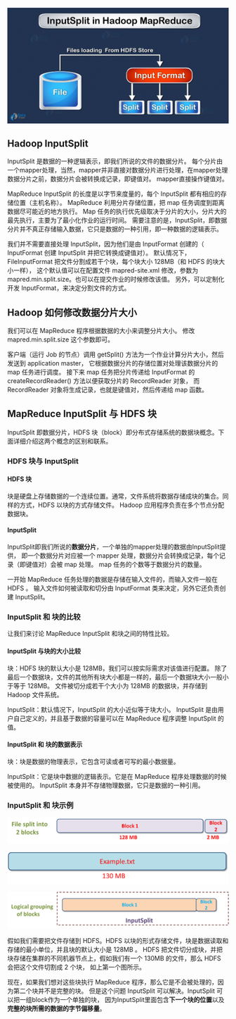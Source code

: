 
![inputSplitInMapReduce01.png](img/07/inputSplitInMapReduce01.png)

## Hadoop InputSplit
InputSplit 是数据的一种逻辑表示，即我们所说的文件的数据分片。
每个分片由一个mapper处理，当然，mapper并非直接对数据分片进行处理，在mapper处理数据分片之前，数据分片会被转换成记录，即键值对。
mapper直接操作键值对。

MapReduce InputSplit 的长度是以字节来度量的，每个 InputSplit 都有相应的存储位置（主机名称）。
MapReduce 利用分片存储位置，把 map 任务调度到距离数据尽可能近的地方执行。
Map 任务的执行优先级取决于分片的大小，分片大的最先执行，主要为了最小化作业的运行时间。
需要注意的是，InputSplit，即数据分片并不真正存储输入数据，它只是数据的一种引用，即一种数据的逻辑表示。

我们并不需要直接处理 InputSplit，因为他们是由 InputFormat 创建的（ InputFormat 创建 InputSplit 并把它转换成键值对）。
默认情况下，FileInputFormat 把文件分割成若干个块，每个块大小 128MB（和 HDFS 的块大小一样），
这个默认值可以在配置文件 mapred-site.xml 修改，参数为 mapred.min.split.size。也可以在提交作业的时候修改该值。
另外，可以定制化开发 InputFormat，来决定分割文件的方式。

## Hadoop 如何修改数据分片大小
我们可以在 MapReduce 程序根据数据的大小来调整分片大小。
修改 mapred.min.split.size 这个参数即可。

客户端（运行 Job 的节点）调用 getSplit() 方法为一个作业计算分片大小，然后发送到 application master，
它根据数据分片的存储位置对处理该数据分片的 map 任务进行调度。
接下来 map 任务把分片传递给 InputFormat 的 createRecordReader() 方法以便获取分片的 RecordReader 对象，
而 RecordReader 对象将生成记录，也就是键值对，然后传递给 map 函数。

## MapReduce InputSplit 与 HDFS 块
InputSplit 即数据分片，HDFS 块（block）即分布式存储系统的数据块概念。下面详细介绍这两个概念的区别和联系。

### HDFS 块与 InputSplit

#### HDFS 块
块是硬盘上存储数据的一个连续位置。通常，文件系统将数据存储成块的集合。同样的方式，HDFS 以块的方式存储文件。
Hadoop 应用程序负责在多个节点分配数据块。

#### InputSplit
InputSplit即我们所说的**数据分片**，一个单独的mapper处理的数据由InputSplit提供，
即一个数据分片对应被一个 mapper 处理，数据分片会转换成记录，每个记录（即键值对）会被 map 处理。
map 任务的个数等于数据分片的数量。

一开始 MapReduce 任务处理的数据是存储在输入文件的，而输入文件一般在 HDFS 。
输入文件如何被读取和切分由 InputFormat 类来决定，另外它还负责创建 InputSplit。

### InputSplit 和 块的比较
让我们来讨论 MapReduce InputSplit 和块之间的特性比较。

#### InputSplit 与块的大小比较
块：HDFS 块的默认大小是 128MB，我们可以按实际需求对该值进行配置。
除了最后一个数据块，文件的其他所有块大小都是一样的，最后一个数据块大小一般小于等于 128MB。
文件被切分成若干个大小为 128MB 的数据块，并存储到 Hadoop 文件系统。

InputSplit：默认情况下，InputSplit 的大小近似等于块大小。
InputSplit 是由用户自己定义的，并且基于数据的容量可以在 MapReduce 程序调整 InputSplit 的值。

#### InputSplit 和 块的数据表示
块：块是数据的物理表示，它包含可读或者可写的最小数据量。

InputSplit：它是块中数据的逻辑表示。它是在 MapReduce 程序处理数据的时候被使用的。
InputSplit 本身并不存储物理数据，它只是数据的一种引用。

### InputSplit 和 块示例

![inputSplitDetail01.png](img/07/inputSplitDetail01.png)

![inputFile01.png](img/07/inputFile01.png)

![inputSplit2Block01.png](img/07/inputSplit2Block01.png)

假如我们需要把文件存储到 HDFS。HDFS 以块的形式存储文件，块是数据读取和存储的最小单位，并且块的默认大小是 128MB 。
HDFS 把文件切分成块，并把块存储在集群的不同机器节点上，假如我们有一个 130MB 的文件，那么 HDFS 会把这个文件切割成 2 个块，
如上第一个图所示。

现在，如果我们想对这些块执行 MapReduce 程序，那么它是不会被处理的，因为第二个块并不是完整的块。
但是这个问题 InputSplit 可以解决。InputSplit 可以把一组block作为一个单独的块，
因为InputSplit里面包含**下一个块的位置**以及**完整的块所需的数据的字节偏移量**。